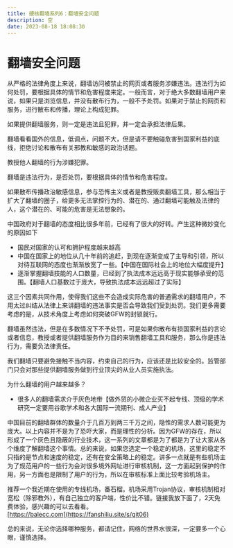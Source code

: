 ```yaml
---
title: 硬核翻墙系列6：翻墙安全问题
description: 空
date: 2023-08-18 18:08:30
---
```

<!-- more -->


# 翻墙安全问题  


从严格的法律角度上来说，翻墙访问被禁止的网页或者服务涉嫌违法。违法行为如何处罚，要根据具体的情节和危害程度来定。一般而言，对于绝大多数翻墙用户来说，如果只是浏览信息，并没有散布行为，一般不予处罚。如果对于禁止的网页和服务，进行散布和传播，理论上构成犯罪。

如果提供翻墙服务，则一定是违法且犯罪，并一定会承担法律后果。

翻墙看看国外的信息，低调点，问题不大，但是请不要触碰危害到国家利益的底线，拒绝讨论和散布有关邪教和敏感的政治话题。

教授他人翻墙的行为涉嫌犯罪。

翻墙是违法行为，是否处罚，要根据具体的情节和危害程度。

如果散布传播政治敏感信息，参与恐怖主义或者是教授贩卖翻墙工具，那么相当于扩大了翻墙的圈子，给更多无法掌控行为的、潜在的、通过翻墙可能触及法律的人，这个潜在的、可能的危害是无法想象的。

中国政府对于翻墙的态度相比很多年前，已经有了很大的好转。产生这种微妙变化的原因如下
- 国民对国家的认可和拥护程度越来越高
- 中国在国家上的地位从几十年前的追赶，到现在逐渐变成了主导和引领，所以对待互联网的态度也渐渐放宽了一些。【中国在国际社会上的地位大幅度提升】
- 逐渐掌握翻墙技能的人口数量，已经到了执法成本远远高于现实能够承受的范围。【翻墙人口基数过于庞大，导致执法成本远远超过了实际】

这三个因素共同作用，使得我们这些不会造成实际危害的普通需求的翻墙用户，不用太过纠结从法律上来讲翻墙的违法事实是否会导致我们受到处罚。我们更多需要考虑的是，从技术角度上考虑如何突破GFW的封锁就行。

翻墙虽然违法，但是在多数情况下不予处罚，可是如果你散布有损国家利益的言论或者信息，教授或者提供翻墙服务作为目的来销售翻墙工具和服务，那么你是违法行为，需要负法律责任。

我们翻墙只要避免接触不当内容，约束自己的行为，应该还是比较安全的。监管部门只会对那些提供翻墙服务做到行业顶尖的从业人员实施执法。

为什么翻墙的用户越来越多？

- 很多人的翻墙需求介于灰色地带【做外贸的小微企业买不起专线、顶级的学术研究一定要用谷歌学术和各大国际一流期刊、成人产业】

中国目前的翻墙群体的数量介于几百万到两三千万之间，隐性的需求人数可能更为庞大。以上内容并不是为了恐吓大家，而是理性的分析。因为GFW的存在，所以形成了一个灰色且隐蔽的行业技术，这一系列的文章都是为了都是为了让大家从各个维度了解翻墙这个事情。总的来说，如果您选定一个稳定的机场，这里的稳定不只指的是节点和速度的稳定，还有在安全策略上的稳定。讲多一点就是有些机场主为了规范用户的一些行为会对很多境外网址进行审核机制，这一方面起到保护的作用，另一方面也是限制了用户的行为，所以在审核标准上面比较考验机场主。  

推荐一个我近期在使用的专线机场，番石榴。机场采用Trojan协议，审核机制相对宽松（除邪教外），有自己独立的客户端，性价比不错。链接我放下面了，2天免费体验，感兴趣的可以去看看。  
[https://balecc.com](https://fanshiliu.site/s/git06)  

总的来说，无论你选择哪种服务，都请记住，网络的世界水很深，一定要多一个心眼，谨慎选择。

